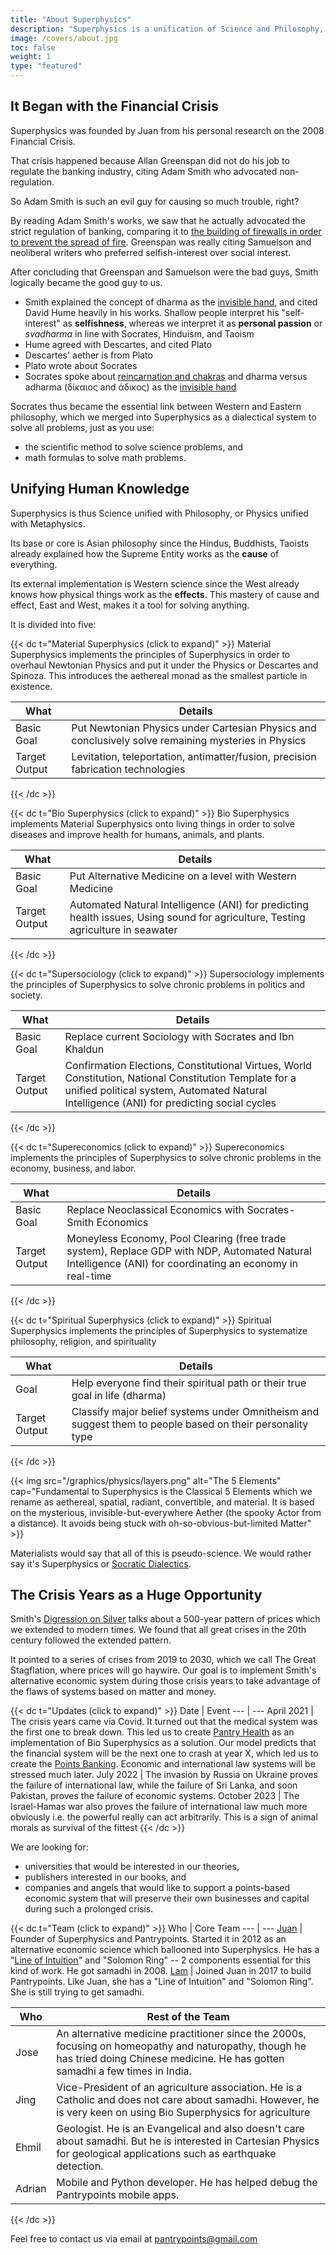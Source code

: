 ```yaml
---
title: "About Superphysics"
description: "Superphysics is a unification of Science and Philosophy, Physics with Metaphysics, Matter with the Aether."
image: /covers/about.jpg
toc: false
weight: 1
type: "featured"
---
```



## It Began with the Financial Crisis 

Superphysics was founded by Juan from his personal research on the 2008 Financial Crisis.

That crisis happened because Allan Greenspan did not do his job to regulate the banking industry, citing Adam Smith who advocated non-regulation.

<!-- led to the 2008 Food Crisis, 2011 Arab Spring, and the Eurozone crisis. -->

<!-- The 2008 Financial Crisis   -->

So Adam Smith is such an evil guy for causing so much trouble, right?

By reading Adam Smith's works, we saw that he actually advocated the strict regulation of banking, comparing it to [the building of firewalls in order to prevent the spread of fire](/research/smith/wealth-of-nations/book-2/chapter-2m/). Greenspan was really citing Samuelson and neoliberal writers who preferred selfish-interest over social interest.

After concluding that Greenspan and Samuelson were the bad guys, Smith logically became the good guy to us. 
- Smith explained the concept of dharma as the [invisible hand](/social/economics/invisible-hand/), and cited David Hume heavily in his works. Shallow people interpret his "self-interest" as **selfishness**, whereas we interpret it as **personal passion** or *svadharma* in line with Socrates, Hinduism, and Taoism
- Hume agreed with Descartes, and cited Plato
- Descartes' aether is from Plato
- Plato wrote about Socrates
- Socrates spoke about [reincarnation and chakras](/research/socrates/simple-republic/book-10/chapter-4) and dharma versus adharma (δίκαιος and άδικος) as the [invisible hand](/research/socrates/simple-republic/book-2/chapter-2/) 

Socrates thus became the essential link between Western and Eastern philosophy, which we merged into Superphysics as a dialectical system to solve all problems, just as you use:
- the scientific method to solve science problems, and
- math formulas to solve math problems.


## Unifying Human Knowledge

Superphysics is thus Science unified with Philosophy, or Physics unified with Metaphysics. 

Its base or core is Asian philosophy since the Hindus, Buddhists, Taoists already explained how the Supreme Entity works as the **cause** of everything. 

Its external implementation is Western science since the West already knows how physical things work as the **effects**. This mastery of cause and effect, East and West, makes it a tool for solving anything.

It is divided into five:

{{< dc t="Material Superphysics (click to expand)" >}}
Material Superphysics implements the principles of Superphysics in order to overhaul Newtonian Physics and put it under the Physics or Descartes and Spinoza. This introduces the aethereal monad as the smallest particle in existence.  

What | Details
--- | --- 
Basic Goal | Put Newtonian Physics under Cartesian Physics and conclusively solve remaining mysteries in Physics 
Target Output |  Levitation, teleportation, antimatter/fusion, precision fabrication technologies
{{< /dc >}}


{{< dc t="Bio Superphysics (click to expand)" >}}
Bio Superphysics implements Material Superphysics onto living things in order to solve diseases and improve health for humans, animals, and plants.

What | Details
--- | --- 
Basic Goal | Put Alternative Medicine on a level with Western Medicine
Target Output | Automated Natural Intelligence (ANI) for predicting health issues, Using sound for agriculture, Testing agriculture in seawater
{{< /dc >}}

{{< dc t="Supersociology (click to expand)" >}}
Supersociology implements the principles of Superphysics to solve chronic problems in politics and society.

What | Details
--- | --- 
Basic Goal | Replace current Sociology with Socrates and Ibn Khaldun
Target Output | Confirmation Elections, Constitutional Virtues, World Constitution, National Constitution Template for a unified political system, Automated Natural Intelligence (ANI) for predicting social cycles 
{{< /dc >}}


{{< dc t="Supereconomics (click to expand)" >}}
Supereconomics implements the principles of Superphysics to solve chronic problems in the economy, business, and labor.

What | Details
--- | --- 
Basic Goal | Replace Neoclassical Economics with Socrates-Smith Economics
Target Output | Moneyless Economy, Pool Clearing (free trade system), Replace GDP with NDP, Automated Natural Intelligence (ANI) for coordinating an economy in real-time
{{< /dc >}}

{{< dc t="Spiritual Superphysics (click to expand)" >}}
Spiritual Superphysics implements the principles of Superphysics to systematize philosophy, religion, and spirituality

What | Details
--- | --- 
Goal | Help everyone find their spiritual path or their true goal in life (dharma) 
Target Output | Classify major belief systems under Omnitheism and suggest them to people based on their personality type
{{< /dc >}}


<!-- Method | Redefines E = mc^2  into E = G<sub>l</sub>  as template for all movement in the physical and metaphysical universe | This opens up the principles of chi or vayu of Traditional Chinese Medicine (TCM), pitta kapha and rakta of Ayurveda, acidic-alkaline of Naturopathy, and like-cures-like of Homeopathy | Plot the social cycles of each society, apply the Four Laws of Value. Find common patterns in national constitutions | Systematize existing spiritual techniques according to Superphysics principles of 5 layers, 2 forces
Source | Patterned after *A Treatise of Human Nature Book 1* | Patterned after Book 2 | Patterned after Book 3 | Asian philosophy and traditions
Notes | This requires a total refutation of Einstein, to be replaced by Lorentz-Poincare. Thus turns the physicist into a superphysicist  | This is divided into Human, Animal, and Plant. Thus turns the doctor into a superdoctor | This is made up of Economic Superphysics (Supereconomics) for economic problems and Supersociology for social problems. This turns the economist into a supereconomist and a sociologist and lawmaker into a supersociologist and superlawmaker. |  -->


{{< img src="/graphics/physics/layers.png" alt="The 5 Elements" cap="Fundamental to Superphysics is the Classical 5 Elements which we rename as aethereal, spatial, radiant, convertible, and material. It is based on the mysterious, invisible-but-everywhere Aether (the spooky Actor from a distance). It avoids being stuck with oh-so-obvious-but-limited Matter" >}}


Materialists would say that all of this is pseudo-science. We would rather say it's Superphysics or [Socratic Dialectics](/superphysics/principles/chapter-11).


## The Crisis Years as a Huge Opportunity

Smith's [Digression on Silver](/research/smith/wealth-of-nations/book-1/chapter-11/part-3b-d1a1/) talks about a 500-year pattern of prices which we extended to modern times. We found that all great crises in the 20th century followed the extended pattern.

It pointed to a series of crises from 2019 to 2030, which we call The Great Stagflation, where prices will go haywire. Our goal is to implement Smith's alternative economic system during those crisis years to take advantage of the flaws of systems based on matter and money.
 <!-- as "The Overhaul" because current systems will break down during those times. -->

{{< dc t="Updates (click to expand)" >}}
Date | Event
--- | --- 
April 2021 | The crisis years came via Covid. It turned out that the medical system was the first one to break down. This led us to create [Pantry Health](https://pantrypoints.com/trisactions/health) as an implementation of Bio Superphysics as a solution. Our model predicts that the financial system will be the next one to crash at year X, which led us to create the [Points Banking](https://pantrypoints.com/trisactions/banking). Economic and international law systems will be stressed much later.
July 2022 | The invasion by Russia on Ukraine proves the failure of international law, while the failure of Sri Lanka, and soon Pakistan, proves the failure of economic systems.
October 2023 | The Israel-Hamas war also proves the failure of international law much more obviously i.e. the powerful really can act arbitrarily. This is a sign of animal morals as survival of the fittest
{{< /dc >}}


<!-- This will be the pattern unless people drop Neoclassical Economics (selfish-interest, marginal utility, profit maximization, equity investments, and liquidity preference) and national interest, and switch to Classical Economics (common interest, life purpose, dharma, social lending, and goal preference). -->

We are looking for:
- universities that would be interested in our theories,
- publishers interested in our books, and 
- companies and angels that would like to support a points-based economic system that will preserve their own businesses and capital during such a prolonged crisis. 

 <!-- superphysicsorg@gmail.com.  -->

{{< dc t="Team (click to expand)" >}}
Who | Core Team 
--- | ---
[Juan](https://www.linkedin.com/in/jundalisay/) | Founder of Superphysics and Pantrypoints. Started it in 2012 as an alternative economic science which ballooned into Superphysics. He has a "[Line of Intuition](/research/benham/palmistry/part-2/chapter-14b-intuition)" and "Solomon Ring" -- 2 components essential for this kind of work. He got samadhi in 2008. 
[Lam](https://www.linkedin.com/in/baolamnguyen/) | Joined Juan in 2017 to build Pantrypoints. Like Juan, she has a "Line of Intuition" and "Solomon Ring". She is still trying to get samadhi.
 <!-- Pantrypoints then , likes to read and write about the works from the Enlightenment -->
<!-- She writes about economics, business, and history -->

Who | Rest of the Team
--- | ---
Jose | An alternative medicine practitioner since the 2000s, focusing on homeopathy and naturopathy, though he has tried doing Chinese medicine. He has gotten samadhi a few times in India. 
Jing | Vice-President of an agriculture association. He is a Catholic and does not care about samadhi. However, he is very keen on using Bio Superphysics for agriculture  
Ehmil | Geologist. He is an Evangelical and also doesn't care about samadhi. But he is interested in Cartesian Physics for geological applications such as earthquake detection.
Adrian | Mobile and Python developer. He has helped debug the Pantrypoints mobile apps.  
{{< /dc >}}


Feel free to contact us via email at pantrypoints@gmail.com


<!-- Jing likes to write about agriculture, data science, and the earth sciences -->
<!-- Michael | Michael focuses on tech, with diverse topics such as blockchain, artificial intelligence   
Brad | Brad contributes science articles occasionally -->


<!-- . | Past Team
--- | ---
2015 | Buu, Trang
2016 | Loan, Ha Linh, Phuong, Mike, Huong, Linh, Hue
2017 | EZGamio -->

<!-- Jing likes to write about agriculture, data science, and the earth sciences -->
<!-- Michael | Michael focuses on tech, with diverse topics such as blockchain, artificial intelligence   
Brad | Brad contributes science articles occasionally -->


